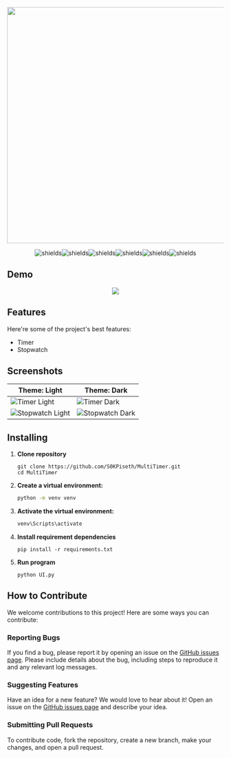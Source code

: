 <div align="center">
  <img src="https://github.com/user-attachments/assets/17d7019a-91ba-46b5-9d08-07f4dd9f1a7e" width="550px">
</div>


<p align="center"><img src="https://img.shields.io/github/license/S0KPiseth/MultiTimer?color=ligthgreen" alt="shields"><img src="https://img.shields.io/github/languages/top/s0kPiseth/MultiTimer?color=%234cc71e" alt="shields"><img src="https://img.shields.io/github/repo-size/s0kpiseth/MultiTimer" alt="shields"><img src="https://img.shields.io/github/commit-activity/w/s0kpiseth/MultiTimer" alt="shields"><img src="https://img.shields.io/github/stars/s0kpiseth/MultiTimer" alt="shields"><img src="https://img.shields.io/github/watchers/s0kpiseth/MultiTimer" alt="shields"></p>

<h2>Demo</h2>
<div align="center">
  <img src="https://github.com/S0KPiseth/MultiTimer/blob/main/screenshots/preview.gif">
</div>

<h2>Features</h2>

Here're some of the project's best features:

*   Timer
*   Stopwatch

<h2>Screenshots</h2>

| Theme: Light                                | Theme: Dark                               |
|---------------------------------------------|--------------------------------------------|
| ![Timer Light](https://github.com/S0KPiseth/MultiTimer/blob/lap/screenshots/multitimer_timer_light.png) | ![Timer Dark](https://github.com/S0KPiseth/MultiTimer/blob/lap/screenshots/multitimer_timer_dark.png) |
| ![Stopwatch Light](https://github.com/S0KPiseth/MultiTimer/blob/lap/screenshots/multitimer_stopwatch_inactive_light.png) | ![Stopwatch Dark](https://github.com/S0KPiseth/MultiTimer/blob/lap/screenshots/multitimer_stopwatch_active_dark.png) |


## Installing
1. **Clone repository**
   ```
   git clone https://github.com/S0KPiseth/MultiTimer.git
   cd MultiTimer
   ```
2. **Create a virtual environment:**
    ```sh
    python -m venv venv
    ```

3. **Activate the virtual environment:**
    ```sh
    venv\Scripts\activate
    ```
4. **Install requirement dependencies**
   ```
   pip install -r requirements.txt
   ```
5. **Run program**
   ```
   python UI.py
   ```
## How to Contribute

We welcome contributions to this project! Here are some ways you can contribute:

### Reporting Bugs

If you find a bug, please report it by opening an issue on the [GitHub issues page](https://github.com/S0KPiseth/MultiTimer/issues). Please include details about the bug, including steps to reproduce it and any relevant log messages.

### Suggesting Features

Have an idea for a new feature? We would love to hear about it! Open an issue on the [GitHub issues page](https://github.com/S0KPiseth/MultiTimer/issues) and describe your idea.

### Submitting Pull Requests

To contribute code, fork the repository, create a new branch, make your changes, and open a pull request. 
